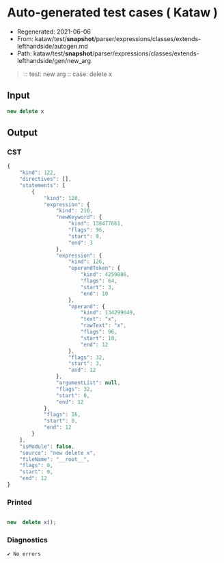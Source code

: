 # Auto-generated test cases ( Kataw )
- Regenerated: 2021-06-06
- From: kataw/test/__snapshot__/parser/expressions/classes/extends-lefthandside/autogen.md
- Path: kataw/test/__snapshot__/parser/expressions/classes/extends-lefthandside/gen/new_arg
> :: test: new arg
> :: case: delete x
## Input

`````js
new delete x
`````
## Output

### CST

```javascript
{
    "kind": 122,
    "directives": [],
    "statements": [
        {
            "kind": 120,
            "expression": {
                "kind": 210,
                "newKeyword": {
                    "kind": 138477661,
                    "flags": 96,
                    "start": 0,
                    "end": 3
                },
                "expression": {
                    "kind": 126,
                    "operandToken": {
                        "kind": 4259886,
                        "flags": 64,
                        "start": 3,
                        "end": 10
                    },
                    "operand": {
                        "kind": 134299649,
                        "text": "x",
                        "rawText": "x",
                        "flags": 96,
                        "start": 10,
                        "end": 12
                    },
                    "flags": 32,
                    "start": 3,
                    "end": 12
                },
                "argumentList": null,
                "flags": 32,
                "start": 0,
                "end": 12
            },
            "flags": 16,
            "start": 0,
            "end": 12
        }
    ],
    "isModule": false,
    "source": "new delete x",
    "fileName": "__root__",
    "flags": 0,
    "start": 0,
    "end": 12
}
```

### Printed

```javascript

new  delete x();
```

### Diagnostics

```javascript
✔ No errors
```


